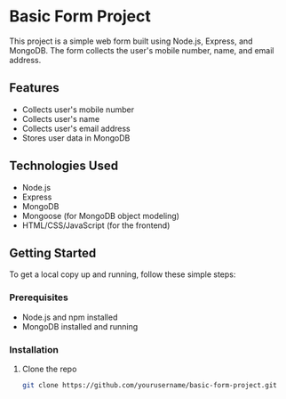# Basic Form Project

This project is a simple web form built using Node.js, Express, and MongoDB. The form collects the user's mobile number, name, and email address.

## Features

- Collects user's mobile number
- Collects user's name
- Collects user's email address
- Stores user data in MongoDB

## Technologies Used

- Node.js
- Express
- MongoDB
- Mongoose (for MongoDB object modeling)
- HTML/CSS/JavaScript (for the frontend)

## Getting Started

To get a local copy up and running, follow these simple steps:

### Prerequisites

- Node.js and npm installed
- MongoDB installed and running

### Installation

1. Clone the repo

   ```sh
   git clone https://github.com/yourusername/basic-form-project.git
